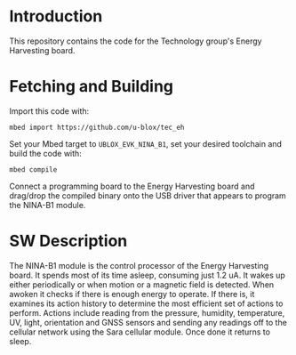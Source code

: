 # Introduction
This repository contains the code for the Technology group's Energy Harvesting board.

# Fetching and Building
Import this code with:

`mbed import https://github.com/u-blox/tec_eh`

Set your Mbed target to `UBLOX_EVK_NINA_B1`, set your desired toolchain and build the code with:

`mbed compile`

Connect a programming board to the Energy Harvesting board and drag/drop the compiled binary onto the USB driver that appears to program the NINA-B1 module.

# SW Description
The NINA-B1 module is the control processor of the Energy Harvesting board.  It spends most of its time asleep, consuming just 1.2 uA.  It wakes up either periodically or when motion or a magnetic field is detected.  When awoken it checks if there is enough energy to operate.  If there is, it examines its action history to determine the most efficient set of actions to perform.  Actions include reading from the pressure, humidity, temperature, UV, light, orientation and GNSS sensors and sending any readings off to the cellular network using the Sara cellular module.  Once done it returns to sleep.
